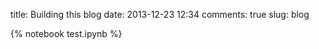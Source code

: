 title: Building this blog
date:  2013-12-23 12:34
comments: true
slug: blog

{% notebook test.ipynb %}